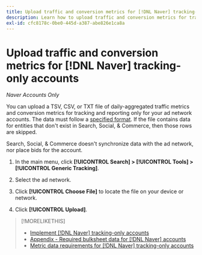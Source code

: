 ```yaml
---
title: Upload traffic and conversion metrics for [!DNL Naver] tracking-only accounts
description: Learn how to upload traffic and conversion metrics for tracking and reporting only for [!DNL Naver] accounts.
exl-id: cfc8178c-0be0-445d-a387-abe826e1ca8a
---
```

# Upload traffic and conversion metrics for [!DNL Naver] tracking-only accounts

*Naver Accounts Only*

You can upload a TSV, CSV, or TXT file of daily-aggregated traffic metrics and conversion metrics for tracking and reporting only for your ad network accounts. The data must follow a [specified format](naver-tracking-campaigns-data-requirements.md). If the file contains data for entities that don't exist in Search, Social, & Commerce, then those rows are skipped.

Search, Social, & Commerce doesn't synchronize data with the ad network, nor place bids for the account.

1. In the main menu, click **[!UICONTROL Search] > [!UICONTROL Tools] > [!UICONTROL Generic Tracking]**.

1. Select the ad network.

1. Click **[!UICONTROL Choose File]** to locate the file on your device or network.

1. Click **[!UICONTROL Upload]**.

>[!MORELIKETHIS]
>
>* [Implement [!DNL Naver] tracking-only accounts](/help/search-social-commerce/campaign-management/naver-tracking-only-account-implement.md)
>* [Appendix - Required bulksheet data for [!DNL Naver] accounts](/help/search-social-commerce/campaign-management/bulksheets/bulksheet-data-formats/bulksheet-data-naver.md)
>* [Metric data requirements for [!DNL Naver] tracking-only accounts](/help/search-social-commerce/tools/metrics-upload-tracking-campaigns/naver-tracking-campaigns-data-requirements.md)
